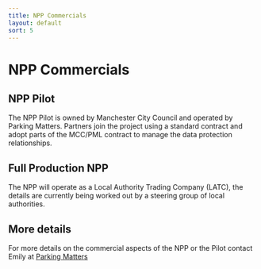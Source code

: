 ```yaml
---
title: NPP Commercials
layout: default
sort: 5
---
```

# NPP Commercials
## NPP Pilot
The NPP Pilot is owned by Manchester City Council and operated by Parking Matters. Partners join the project using a standard contract and adopt parts of the MCC/PML contract to manage the data protection relationships.  

## Full Production NPP 
The NPP will operate as a Local Authority Trading Company (LATC), the details are currently being worked out by a steering group of local authorities.

## More details
For more details on the commercial aspects of the NPP or the Pilot contact Emily at [Parking Matters](mailto:emily@parkingmatters.com)
